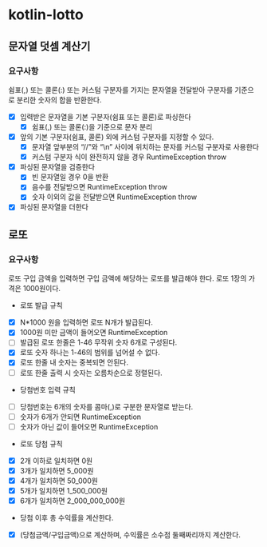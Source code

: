 # kotlin-lotto

## 문자열 덧셈 계산기

### 요구사항

쉼표(,) 또는 콜론(:) 또는 커스텀 구분자를 가지는 문자열을 전달받아 구분자를 기준으로 분리한 숫자의 합을 반환한다.

- [x] 입력받은 문자열을 기본 구분자(쉼표 또는 콜론)로 파싱한다
    - [x] 쉼표(,) 또는 콜론(:)을 기준으로 문자 분리
- [x] 앞의 기본 구분자(쉼표, 콜론) 외에 커스텀 구분자를 지정할 수 있다.
    - [x] 문자열 앞부분의 “//”와 “\n” 사이에 위치하는 문자를 커스텀 구분자로 사용한다
    - [x] 커스텀 구분자 식이 완전하지 않을 경우 RuntimeException throw
- [x] 파싱된 문자열을 검증한다
    - [x] 빈 문자열일 경우 0을 반환
    - [x] 음수를 전달받으면 RuntimeException throw
    - [x] 숫자 이외의 값을 전달받으면 RuntimeException throw
- [x] 파싱된 문자열을 더한다

## 로또

### 요구사항

로또 구입 금액을 입력하면 구입 금액에 해당하는 로또를 발급해야 한다.
로또 1장의 가격은 1000원이다.

- 로또 발급 규칙
- [x] N*1000 원을 입력하면 로또 N개가 발급된다.
- [x] 1000원 미만 금액이 들어오면 RuntimeException
- [ ] 발급된 로또 한줄은 1-46 무작위 숫자 6개로 구성된다.
- [x] 로또 숫자 하나는 1-46의 범위를 넘어설 수 없다.
- [x] 로또 한줄 내 숫자는 중복되면 안된다.
- [ ] 로또 한줄 출력 시 숫자는 오름차순으로 정렬된다.

- 당첨번호 입력 규칙
- [ ] 당첨번호는 6개의 숫자를 콤마(,)로 구분한 문자열로 받는다.
- [ ] 숫자가 6개가 안되면 RuntimeException
- [ ] 숫자가 아닌 값이 들어오면 RuntimeException

- 로또 당첨 규칙
- [x] 2개 이하로 일치하면 0원
- [x] 3개가 일치하면 5_000원
- [x] 4개가 일치하면 50_000원
- [x] 5개가 일치하면 1_500_000원
- [x] 6개가 일치하면 2_000_000_000원

- 당첨 이후 총 수익률을 계산한다.
- [x] (당첨금액/구입금액)으로 계산하며, 수익률은 소수점 둘째짜리까지 계산한다.
